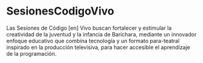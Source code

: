 # SesionesCodigoVivo
Las Sesiones de Código [en] Vivo buscan fortalecer y estimular la creatividad de la juventud y la infancia de Barichara, mediante un innovador enfoque educativo que combina tecnología y un formato para-teatral inspirado en la producción televisiva, para hacer accesible el aprendizaje de la programación.
